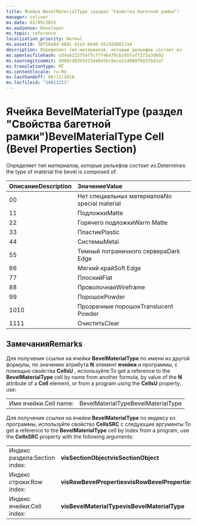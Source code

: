 ```yaml
---
title: Ячейка BevelMaterialType (раздел "Свойства багетной рамки")
manager: soliver
ms.date: 03/09/2015
ms.audience: Developer
ms.topic: reference
localization_priority: Normal
ms.assetid: 30f50a94-88dc-41a3-bb46-45c92d6817a4
description: Определяет тип материалов, которые рельефов состоит из.
ms.openlocfilehash: cd4ab223754ffcf7f46478cbc65faff373a3d692
ms.sourcegitcommit: 9d60cd82b5413446e5bc8ace2cd689f683fb41a7
ms.translationtype: MT
ms.contentlocale: ru-RU
ms.lasthandoff: 06/11/2018
ms.locfileid: "19813213"
---
```

# <a name="bevelmaterialtype-cell-bevel-properties-section"></a><span data-ttu-id="246b9-103">Ячейка BevelMaterialType (раздел "Свойства багетной рамки")</span><span class="sxs-lookup"><span data-stu-id="246b9-103">BevelMaterialType Cell (Bevel Properties Section)</span></span>

<span data-ttu-id="246b9-104">Определяет тип материалов, которые рельефов состоит из.</span><span class="sxs-lookup"><span data-stu-id="246b9-104">Determines the type of material the bevel is composed of.</span></span> 
  
|<span data-ttu-id="246b9-105">**Описание**</span><span class="sxs-lookup"><span data-stu-id="246b9-105">**Description**</span></span>|<span data-ttu-id="246b9-106">**Значение**</span><span class="sxs-lookup"><span data-stu-id="246b9-106">**Value**</span></span>|
|:-----|:-----|
|<span data-ttu-id="246b9-107">0</span><span class="sxs-lookup"><span data-stu-id="246b9-107">0</span></span>  <br/> |<span data-ttu-id="246b9-108">Нет специальных материалов</span><span class="sxs-lookup"><span data-stu-id="246b9-108">No special material</span></span>  <br/> |
|<span data-ttu-id="246b9-109">1</span><span class="sxs-lookup"><span data-stu-id="246b9-109">1</span></span>  <br/> |<span data-ttu-id="246b9-110">Подложки</span><span class="sxs-lookup"><span data-stu-id="246b9-110">Matte</span></span>  <br/> |
|<span data-ttu-id="246b9-111">2</span><span class="sxs-lookup"><span data-stu-id="246b9-111">2</span></span>  <br/> |<span data-ttu-id="246b9-112">Горячего подложки</span><span class="sxs-lookup"><span data-stu-id="246b9-112">Warm Matte</span></span>  <br/> |
|<span data-ttu-id="246b9-113">3</span><span class="sxs-lookup"><span data-stu-id="246b9-113">3</span></span>  <br/> |<span data-ttu-id="246b9-114">Пластик</span><span class="sxs-lookup"><span data-stu-id="246b9-114">Plastic</span></span>  <br/> |
|<span data-ttu-id="246b9-115">4</span><span class="sxs-lookup"><span data-stu-id="246b9-115">4</span></span>  <br/> |<span data-ttu-id="246b9-116">Системы</span><span class="sxs-lookup"><span data-stu-id="246b9-116">Metal</span></span>  <br/> |
|<span data-ttu-id="246b9-117">5</span><span class="sxs-lookup"><span data-stu-id="246b9-117">5</span></span>  <br/> |<span data-ttu-id="246b9-118">Темный пограничного сервера</span><span class="sxs-lookup"><span data-stu-id="246b9-118">Dark Edge</span></span>  <br/> |
|<span data-ttu-id="246b9-119">6</span><span class="sxs-lookup"><span data-stu-id="246b9-119">6</span></span>  <br/> |<span data-ttu-id="246b9-120">Мягкий край</span><span class="sxs-lookup"><span data-stu-id="246b9-120">Soft Edge</span></span>  <br/> |
|<span data-ttu-id="246b9-121">7</span><span class="sxs-lookup"><span data-stu-id="246b9-121">7</span></span>  <br/> |<span data-ttu-id="246b9-122">Плоский</span><span class="sxs-lookup"><span data-stu-id="246b9-122">Flat</span></span>  <br/> |
|<span data-ttu-id="246b9-123">8</span><span class="sxs-lookup"><span data-stu-id="246b9-123">8</span></span>  <br/> |<span data-ttu-id="246b9-124">Проволочная</span><span class="sxs-lookup"><span data-stu-id="246b9-124">Wireframe</span></span>  <br/> |
|<span data-ttu-id="246b9-125">9</span><span class="sxs-lookup"><span data-stu-id="246b9-125">9</span></span>  <br/> |<span data-ttu-id="246b9-126">Порошок</span><span class="sxs-lookup"><span data-stu-id="246b9-126">Powder</span></span>  <br/> |
|<span data-ttu-id="246b9-127">10</span><span class="sxs-lookup"><span data-stu-id="246b9-127">10</span></span>  <br/> |<span data-ttu-id="246b9-128">Прозрачные порошок</span><span class="sxs-lookup"><span data-stu-id="246b9-128">Translucent Powder</span></span>  <br/> |
|<span data-ttu-id="246b9-129">11</span><span class="sxs-lookup"><span data-stu-id="246b9-129">11</span></span>  <br/> |<span data-ttu-id="246b9-130">Очистить</span><span class="sxs-lookup"><span data-stu-id="246b9-130">Clear</span></span>  <br/> |
   
## <a name="remarks"></a><span data-ttu-id="246b9-131">Замечания</span><span class="sxs-lookup"><span data-stu-id="246b9-131">Remarks</span></span>

<span data-ttu-id="246b9-132">Для получения ссылки на ячейки **BevelMaterialType** по имени из другой формулы, по значению атрибута **N** элемент **ячейки** и программы, с помощью свойства **CellsU** , используйте:</span><span class="sxs-lookup"><span data-stu-id="246b9-132">To get a reference to the **BevelMaterialType** cell by name from another formula, by value of the **N** attribute of a **Cell** element, or from a program using the **CellsU** property, use:</span></span> 
  
|||
|:-----|:-----|
| <span data-ttu-id="246b9-133">Имя ячейки.</span><span class="sxs-lookup"><span data-stu-id="246b9-133">Cell name:</span></span>  <br/> | <span data-ttu-id="246b9-134">BevelMaterialType</span><span class="sxs-lookup"><span data-stu-id="246b9-134">BevelMaterialType</span></span>  <br/> |
   
<span data-ttu-id="246b9-135">Для получения ссылки на ячейки **BevelMaterialType** по индексу из программы, используйте свойство **CellsSRC** с следующие аргументы:</span><span class="sxs-lookup"><span data-stu-id="246b9-135">To get a reference to the **BevelMaterialType** cell by index from a program, use the **CellsSRC** property with the following arguments:</span></span> 
  
|||
|:-----|:-----|
| <span data-ttu-id="246b9-136">Индекс раздела:</span><span class="sxs-lookup"><span data-stu-id="246b9-136">Section index:</span></span>  <br/> |<span data-ttu-id="246b9-137">**visSectionObject**</span><span class="sxs-lookup"><span data-stu-id="246b9-137">**visSectionObject**</span></span> <br/> |
| <span data-ttu-id="246b9-138">Индекс строки:</span><span class="sxs-lookup"><span data-stu-id="246b9-138">Row index:</span></span>  <br/> |<span data-ttu-id="246b9-139">**visRowBevelProperties**</span><span class="sxs-lookup"><span data-stu-id="246b9-139">**visRowBevelProperties**</span></span> <br/> |
| <span data-ttu-id="246b9-140">Индекс ячейки:</span><span class="sxs-lookup"><span data-stu-id="246b9-140">Cell index:</span></span>  <br/> |<span data-ttu-id="246b9-141">**visBevelMaterialType**</span><span class="sxs-lookup"><span data-stu-id="246b9-141">**visBevelMaterialType**</span></span> <br/> |
   

